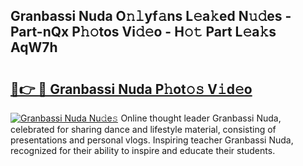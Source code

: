 ## Granbassi Nuda O𝚗𝚕yf𝚊ns L𝚎a𝚔ed N𝚞𝚍es - Part-nQx P𝚑𝚘tos Vi𝚍𝚎o - H𝚘𝚝 Part L𝚎a𝚔s AqW7h

# <h2><a href="http://kfeanov.oniu.top/?m=Granbassi+Nuda">🔗👉 🔴 Granbassi Nuda P𝚑ot𝚘𝚜 V𝚒d𝚎o</a></h2>

[![Granbassi Nuda Nu𝚍e𝚜](https://i.imgur.com/0qMVB7G.gif)](http://kfeanov.oniu.top/?m=Granbassi+Nuda)
Online thought leader Granbassi Nuda, celebrated for sharing dance and lifestyle material, consisting of presentations and personal vlogs. Inspiring teacher Granbassi Nuda, recognized for their ability to inspire and educate their students.  
